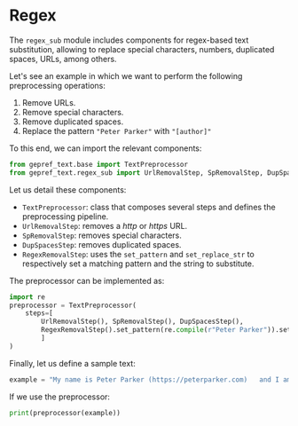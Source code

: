 # Regex

The `regex_sub` module includes components for regex-based text substitution, allowing to replace special characters, numbers, duplicated spaces, URLs, among others.

Let's see an example in which we want to perform the following preprocessing operations:

1. Remove URLs.
2. Remove special characters.
3. Remove duplicated spaces.
4. Replace the pattern `"Peter Parker"` with `"[author]"`

To this end, we can import the relevant components:

```python
from gepref_text.base import TextPreprocessor
from gepref_text.regex_sub import UrlRemovalStep, SpRemovalStep, DupSpacesStep, RegexRemovalStep
```

Let us detail these components:

- `TextPreprocessor`: class that composes several steps and defines the preprocessing pipeline.
- `UrlRemovalStep`: removes a _http_ or _https_ URL.
- `SpRemovalStep`: removes special characters.
- `DupSpacesStep`: removes duplicated spaces.
- `RegexRemovalStep`: uses the `set_pattern` and `set_replace_str` to respectively set a matching pattern and the string to substitute.

The preprocessor can be implemented as:

```python
import re
preprocessor = TextPreprocessor(
    steps=[
        UrlRemovalStep(), SpRemovalStep(), DupSpacesStep(),
        RegexRemovalStep().set_pattern(re.compile(r"Peter Parker")).set_replace_str("[author]")
        ]
)
```

Finally, let us define a sample text:

```python
example = "My name is Peter Parker (https://peterparker.com)   and I am not spiderman"
```

If we use the preprocessor:

```python
print(preprocessor(example))
```
